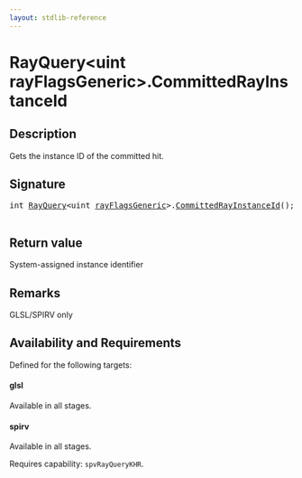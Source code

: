 ```yaml
---
layout: stdlib-reference
---
```


# RayQuery\<uint rayFlagsGeneric\>\.CommittedRayInstanceId

## Description

Gets the instance ID of the committed hit.



## Signature 

<pre>
<span class="code_keyword">int</span> <a href="index.html" class="code_type">RayQuery</a>&lt;<span class="code_keyword">uint</span> <a href="index.html#decl-rayFlagsGeneric" class="code_var">rayFlagsGeneric</a>&gt;.<a href="committedrayinstanceid-09ck.html">CommittedRayInstanceId</a>();

</pre>

## Return value
System-assigned instance identifier

## Remarks
GLSL/SPIRV only


## Availability and Requirements

Defined for the following targets:

#### glsl
Available in all stages.

#### spirv
Available in all stages.

Requires capability: `spvRayQueryKHR`.


